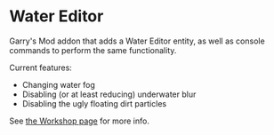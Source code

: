 # Water Editor

Garry's Mod addon that adds a Water Editor entity, as well as console commands to perform the same functionality.

Current features:

- Changing water fog
- Disabling (or at least reducing) underwater blur
- Disabling the ugly floating dirt particles

See [the Workshop page](https://steamcommunity.com/sharedfiles/filedetails/?id=3028509766) for more info.
